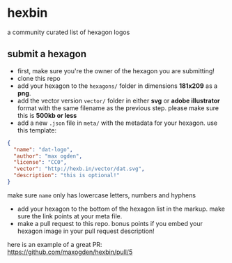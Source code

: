 # hexbin

a community curated list of hexagon logos

## submit a hexagon

- first, make sure you're the owner of the hexagon you are submitting!
- clone this repo
- add your hexagon to the `hexagons/` folder in dimensions **181x209** as a **png**.
- add the vector version `vector/` folder in either **svg** or **adobe illustrator** format with the same filename as the previous step. please make sure this is **500kb or less**
- add a new `.json` file in `meta/` with the metadata for your hexagon. use this template:

```json
{
  "name": "dat-logo",
  "author": "max ogden",
  "license": "CC0",
  "vector": "http://hexb.in/vector/dat.svg",
  "description": "this is optional!"
}
```

make sure `name` only has lowercase letters, numbers and hyphens

- add your hexagon to the bottom of the hexagon list in the markup. make sure the link points at your meta file.
- make a pull request to this repo. bonus points if you embed your hexagon image in your pull request description!

here is an example of a great PR: https://github.com/maxogden/hexbin/pull/5
